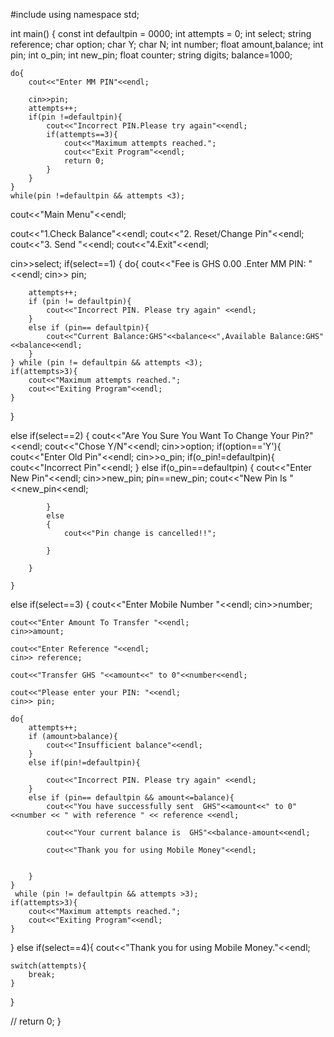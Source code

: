 
#include <iostream>
using namespace std;

int main() {
	const int defaultpin = 0000;
	int attempts = 0;
	int select;
	string  reference;
	char option;
	char Y;
	char N;
	int number;
	float amount,balance;
	int pin; 
	int o_pin;
	int new_pin;
	float  counter;
	string digits;
	balance=1000;
    
    do{
    	cout<<"Enter MM PIN"<<endl;
    	
    	cin>>pin;
    	attempts++;
    	if(pin !=defaultpin){
    		cout<<"Incorrect PIN.Please try again"<<endl;
    		if(attempts==3){
    			cout<<"Maximum attempts reached.";
    			cout<<"Exit Program"<<endl;
    			return 0;
			}
		}
	}
	while(pin !=defaultpin && attempts <3);


cout<<"Main Menu"<<endl;

cout<<"1.Check Balance"<<endl;
cout<<"2. Reset/Change Pin"<<endl;
cout<<"3. Send "<<endl;
cout<<"4.Exit"<<endl;

cin>>select;
if(select==1)
{
	do{
		cout<<"Fee is GHS 0.00  .Enter MM PIN: "<<endl;
		cin>> pin;
		
		attempts++;
		if (pin != defaultpin){
			cout<<"Incorrect PIN. Please try again" <<endl;
		}
		else if (pin== defaultpin){
			cout<<"Current Balance:GHS"<<balance<<",Available Balance:GHS"<<balance<<endl;	
		}
	} while (pin != defaultpin && attempts <3);
	if(attempts>3){
		cout<<"Maximum attempts reached."; 
		cout<<"Exiting Program"<<endl;
	}
	
}


else if(select==2)
{
	    cout<<"Are You Sure You Want To Change Your Pin?"<<endl;
	    cout<<"Chose Y/N"<<endl;
	    cin>>option;
	    if(option=='Y'){
	    	cout<<"Enter Old Pin"<<endl;
	    	cin>>o_pin;
	    	if(o_pin!=defaultpin){
	    		cout<<"Incorrect Pin"<<endl;
			}
			else if(o_pin==defaultpin)
			{
				cout<<"Enter New Pin"<<endl;
				cin>>new_pin;
				pin==new_pin;
				cout<<"New Pin Is "<<new_pin<<endl;
				
			}
			else
			{
				cout<<"Pin change is cancelled!!";
				
			}
	    	
		}
		
	}

else if(select==3)
{
	cout<<"Enter Mobile Number "<<endl;
	cin>>number;
	
	cout<<"Enter Amount To Transfer "<<endl;
	cin>>amount;
	
	cout<<"Enter Reference "<<endl;
	cin>> reference;
	
	cout<<"Transfer GHS "<<amount<<" to 0"<<number<<endl;
	
	cout<<"Please enter your PIN: "<<endl;
	cin>> pin;
	
	do{
		attempts++;
		if (amount>balance){
			cout<<"Insufficient balance"<<endl;
		}
		else if(pin!=defaultpin){
		
			cout<<"Incorrect PIN. Please try again" <<endl;
		}
		else if (pin== defaultpin && amount<=balance){
			cout<<"You have successfully sent  GHS"<<amount<<" to 0" <<number << " with reference " << reference <<endl;
			
			cout<<"Your current balance is  GHS"<<balance-amount<<endl;
			
			cout<<"Thank you for using Mobile Money"<<endl;	
			
			
		}
	}
	 while (pin != defaultpin && attempts >3);
	if(attempts>3){
		cout<<"Maximum attempts reached."; 
		cout<<"Exiting Program"<<endl;
	}
}
 else if(select==4){
	cout<<"Thank you for using Mobile Money."<<endl;
	
	switch(attempts){
		break;
	}
}
        
		

	
//	return 0;
}
